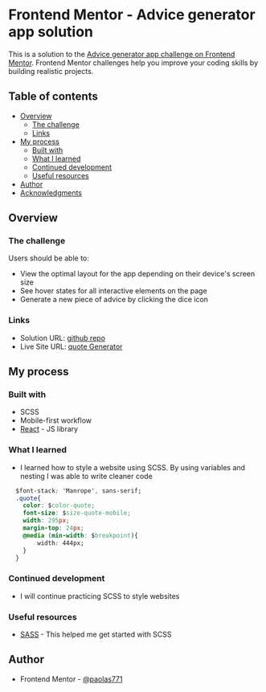 # Frontend Mentor - Advice generator app solution

This is a solution to the [Advice generator app challenge on Frontend Mentor](https://www.frontendmentor.io/challenges/advice-generator-app-QdUG-13db). Frontend Mentor challenges help you improve your coding skills by building realistic projects.

## Table of contents

- [Overview](#overview)
  - [The challenge](#the-challenge)
  - [Links](#links)
- [My process](#my-process)
  - [Built with](#built-with)
  - [What I learned](#what-i-learned)
  - [Continued development](#continued-development)
  - [Useful resources](#useful-resources)
- [Author](#author)
- [Acknowledgments](#acknowledgments)



## Overview

### The challenge

Users should be able to:

- View the optimal layout for the app depending on their device's screen size
- See hover states for all interactive elements on the page
- Generate a new piece of advice by clicking the dice icon


### Links

- Solution URL: [github repo](https://github.com/paolas771/quote-generator)
- Live Site URL: [quote Generator](https://quotegeneratorfm.netlify.app/)

## My process

### Built with

- SCSS
- Mobile-first workflow
- [React](https://reactjs.org/) - JS library


### What I learned

- I learned how to style a website using SCSS. By using variables and nesting I was able to write cleaner code

```css
  $font-stack: 'Manrope', sans-serif;
  .quote{
    color: $color-quote;
    font-size: $size-quote-mobile;
    width: 295px;
    margin-top: 24px;
    @media (min-width: $breakpoint){
        width: 444px;
    }
  }
```


### Continued development

- I will continue practicing SCSS to style websites


### Useful resources

- [SASS](https://sass-lang.com/guide) - This helped me get started with SCSS



## Author

- Frontend Mentor - [@paolas771](https://www.frontendmentor.io/profile/paolas771)

